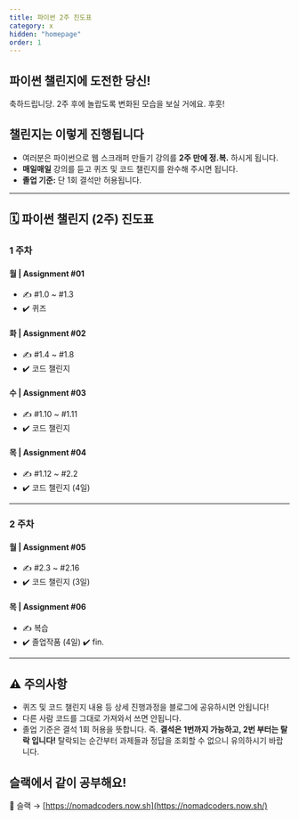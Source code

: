 ```yaml
---
title: 파이썬 2주 진도표
category: x
hidden: "homepage"
order: 1
---
```


## 파이썬 챌린지에 도전한 당신!

축하드립니당. 2주 후에 놀랍도록 변화된 모습을 보실 거에요. 후훗!

## 챌린지는 이렇게 진행됩니다

- 여러분은 파이썬으로 웹 스크래퍼 만들기 강의를 **2주 만에 정.복.** 하시게 됩니다.
- **매일매일** 강의를 듣고 퀴즈 및 코드 챌린지를 완수해 주시면 됩니다.
- **졸업 기준:** 단 1회 결석만 허용됩니다.

---

## 🗓 파이썬 챌린지 (2주) 진도표

### **1 주차**

#### **월 | Assignment #01**

- ✍️ #1.0 ~ #1.3
- ✔️ 퀴즈

#### **화 | Assignment #02**

- ✍️ #1.4 ~ #1.8
- ✔️ 코드 챌린지

#### **수 | Assignment #03**

- ✍️ #1.10 ~ #1.11
- ✔️ 코드 챌린지

#### **목 | Assignment #04**

- ✍️ #1.12 ~ #2.2
- ✔️ 코드 챌린지 (4일)

---

### **2 주차**

#### **월 | Assignment #05**

- ✍️ #2.3 ~ #2.16
- ✔️ 코드 챌린지 (3일)

#### **목 | Assignment #06**

- ✍️ 복습
- ✔️ 졸업작품 (4일) ✔️ fin.

---

## ⚠️ 주의사항

- 퀴즈 및 코드 챌린지 내용 등 상세 진행과정을 블로그에 공유하시면 안됩니다!
- 다른 사람 코드를 그대로 가져와서 쓰면 안됩니다.
- 졸업 기준은 결석 1회 허용을 뜻합니다. 즉. **결석은 1번까지 가능하고, 2번 부터는 탈락 입니다!** 탈락되는 순간부터 과제들과 정답을 조회할 수 없으니 유의하시기 바랍니다.

## 슬랙에서 같이 공부해요!

🎈 슬랙 → [https://nomadcoders.now.sh](https://nomadcoders.now.sh/)
